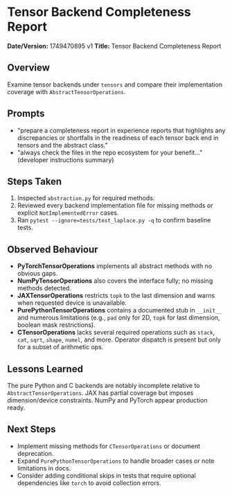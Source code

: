 # Tensor Backend Completeness Report

**Date/Version:** 1749470895 v1
**Title:** Tensor Backend Completeness Report

## Overview
Examine tensor backends under `tensors` and compare their implementation coverage with `AbstractTensorOperations`.

## Prompts
- "prepare a completeness report in experience reports that highlights any discrepancies or shortfalls in the readiness of each tensor back end in tensors and the abstract class."
- "always check the files in the repo ecosystem for your benefit..." (developer instructions summary)

## Steps Taken
1. Inspected `abstraction.py` for required methods.
2. Reviewed every backend implementation file for missing methods or explicit `NotImplementedError` cases.
3. Ran `pytest --ignore=tests/test_laplace.py -q` to confirm baseline tests.

## Observed Behaviour
- **PyTorchTensorOperations** implements all abstract methods with no obvious gaps.
- **NumPyTensorOperations** also covers the interface fully; no missing methods detected.
- **JAXTensorOperations** restricts `topk` to the last dimension and warns when requested device is unavailable.
- **PurePythonTensorOperations** contains a documented stub in `__init__` and numerous limitations (e.g., `pad` only for 2D, `topk` for last dimension, boolean mask restrictions).
- **CTensorOperations** lacks several required operations such as `stack`, `cat`, `sqrt`, `shape`, `numel`, and more. Operator dispatch is present but only for a subset of arithmetic ops.

## Lessons Learned
The pure Python and C backends are notably incomplete relative to `AbstractTensorOperations`. JAX has partial coverage but imposes dimension/device constraints. NumPy and PyTorch appear production ready.

## Next Steps
- Implement missing methods for `CTensorOperations` or document deprecation.
- Expand `PurePythonTensorOperations` to handle broader cases or note limitations in docs.
- Consider adding conditional skips in tests that require optional dependencies like `torch` to avoid collection errors.

